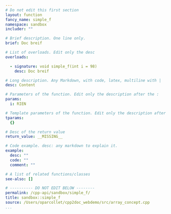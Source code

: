 ```yaml
---
# Do not edit this first section
layout: function
fancy_name: simple_f
namespace: sandbox
includer: ""

# Brief description. One line only.
brief: Doc breif

# List of overloads. Edit only the desc
overloads:

  - signature: void simple_f(int i = 98)
    desc: Doc breif

# Long description. Any Markdown, with code, latex, multiline with |
desc: Content

# Parameters of the function. Edit only the description after the :
params:
  i: RIEN

# Template parameters of the function. Edit only the description after the :
tparams:
  {}

# Desc of the return value
return_value: __MISSING__

# Code example. desc: any markdown to explain it.
example:
  desc: ""
  code: ""
  comment: ""

# A list of related functions/classes
see-also: []

# ---------- DO NOT EDIT BELOW --------
permalink: /cpp-api/sandbox/simple_f/
title: sandbox::simple_f
source: /Users/oparcollet/cpp2doc_webdemo/src/array_concept.cpp
...
```


